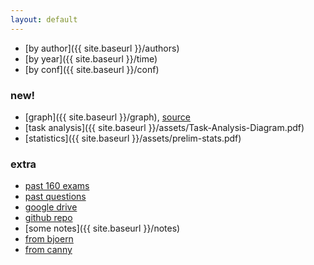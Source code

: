 ```yaml
---
layout: default
---
```


- [by author]({{ site.baseurl }}/authors)
- [by year]({{ site.baseurl }}/time)
- [by conf]({{ site.baseurl }}/conf)

### new!
- [graph]({{ site.baseurl }}/graph), [source](https://github.com/ssterman/prelim_viz)
- [task analysis]({{ site.baseurl }}/assets/Task-Analysis-Diagram.pdf)
- [statistics]({{ site.baseurl }}/assets/prelim-stats.pdf)

### extra
- [past 160 exams](https://drive.google.com/drive/u/0/folders/0B62uerceUVsuczdhQXpMMDloVUE)
- [past questions](https://www2.eecs.berkeley.edu/Grads/CS/Prelims/hciqu.html)
- [google drive](https://drive.google.com/drive/u/2/folders/0B76vkOGLgqvjcGVWWmZNS0NFeE0)
- [github repo](https://github.com/jeremywrnr/hci-prelims)
- [some notes]({{ site.baseurl }}/notes)
- [from bjoern](http://people.eecs.berkeley.edu/~bjoern/prelims)
- [from canny](https://people.eecs.berkeley.edu/~jfc/hci-prelim-syllabus.html)

<!--todos-->
<!--- [by topic]({{ site.baseurl }}/topics)-->
<!--- [by time (des)]({{ site.baseurl }}/rev-time)-->
<!--other more interesting groupings-->
